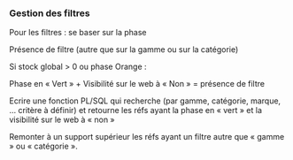 ### Gestion des filtres

Pour les filtres : se baser sur la phase

Présence de filtre (autre que sur la gamme ou sur la catégorie)

Si stock global > 0 ou phase Orange :

Phase en « Vert » + Visibilité sur le web à « Non » = présence de filtre

Ecrire une fonction PL/SQL qui recherche (par gamme, catégorie, marque, … critère à définir) et retourne les réfs ayant la phase en « vert » et la visibilité sur le web à « non »

Remonter à un support supérieur les réfs ayant un filtre autre que « gamme » ou « catégorie ».
